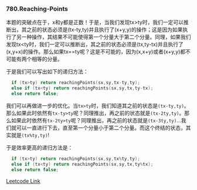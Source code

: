 ### 780.Reaching-Points

本题的突破点在于，x和y都是正数！于是，当我们发现tx>ty时，我们一定可以推断出，其之前的状态必须是(tx-ty,ty)并且执行了(x+y,y)的操作；这是因为如果执行了另一种操作，其结果不可能使得第一个分量大于第二个分量。同理，如果我们发现tx<ty时，我们一定可以推断出，其之前的状态必须是(tx,ty-tx)并且执行了(x,y+x)的操作。那么如果tx==ty呢？这是不可能的，因为(x,x+y)或者(x+y,y)都不可能有两个相等的分量。

于是我们可以写出如下的递归方法：
```cpp
  if (tx>ty) return reachingPoints(sx,sy,tx-ty,ty);
  else if (tx<ty) return reachingPoints(sx,sy,tx,ty-tx);
  else return false;
```
我们可以再做进一步的优化。当```tx>ty```时，我们知道其之前的状态是```(tx-ty,ty)```。那么如果此时依然有```tx-ty>ty```呢？同理推出，再之前的状态就是```(tx-2ty,ty)```。那么如果此时依然有```tx-2ty>ty```呢？同理推出，再之前的状态就是```(tx-3ty,ty)```...我们就可以一直进行下去，直至第一个分量小于第二个分量。而这个终结的状态，其实就是```(tx%ty,ty)```!

于是效率更高的递归方法是：
```cpp
  if (tx>ty) return reachingPoints(sx,sy,tx%ty,ty);
  else if (tx<ty) return reachingPoints(sx,sy,tx,ty%tx);
  else return false;
```


[Leetcode Link](https://leetcode.com/problems/reaching-points)